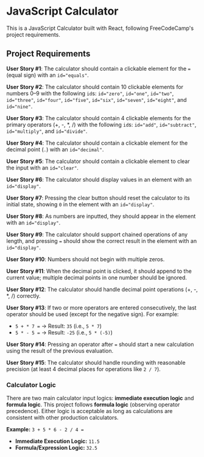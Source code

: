 # JavaScript Calculator  

This is a JavaScript Calculator built with React, following FreeCodeCamp's project requirements.  

## Project Requirements  

**User Story #1**: The calculator should contain a clickable element for the `=` (equal sign) with an `id="equals"`.  

**User Story #2**: The calculator should contain 10 clickable elements for numbers 0–9 with the following `id`s: `id="zero"`, `id="one"`, `id="two"`, `id="three"`, `id="four"`, `id="five"`, `id="six"`, `id="seven"`, `id="eight"`, and `id="nine"`.  

**User Story #3**: The calculator should contain 4 clickable elements for the primary operators (+, -, *, /) with the following `id`s: `id="add"`, `id="subtract"`, `id="multiply"`, and `id="divide"`.  

**User Story #4**: The calculator should contain a clickable element for the decimal point (`.`) with an `id="decimal"`.  

**User Story #5**: The calculator should contain a clickable element to clear the input with an `id="clear"`.  

**User Story #6**: The calculator should display values in an element with an `id="display"`.  

**User Story #7**: Pressing the clear button should reset the calculator to its initial state, showing `0` in the element with an `id="display"`.  

**User Story #8**: As numbers are inputted, they should appear in the element with an `id="display"`.  

**User Story #9**: The calculator should support chained operations of any length, and pressing `=` should show the correct result in the element with an `id="display"`.  

**User Story #10**: Numbers should not begin with multiple zeros.  

**User Story #11**: When the decimal point is clicked, it should append to the current value; multiple decimal points in one number should be ignored.  

**User Story #12**: The calculator should handle decimal point operations (+, -, *, /) correctly.  

**User Story #13**: If two or more operators are entered consecutively, the last operator should be used (except for the negative sign). For example:  
- `5 + * 7 =` → Result: `35` (i.e., `5 * 7`)  
- `5 * - 5 =` → Result: `-25` (i.e., `5 * (-5)`)  

**User Story #14**: Pressing an operator after `=` should start a new calculation using the result of the previous evaluation.  

**User Story #15**: The calculator should handle rounding with reasonable precision (at least 4 decimal places for operations like `2 / 7`).  

### Calculator Logic  
There are two main calculator input logics: **immediate execution logic** and **formula logic**. This project follows **formula logic** (observing operator precedence). Either logic is acceptable as long as calculations are consistent with other production calculators.  

**Example:** `3 + 5 * 6 - 2 / 4 =`  
- **Immediate Execution Logic:** `11.5`  
- **Formula/Expression Logic:** `32.5`  